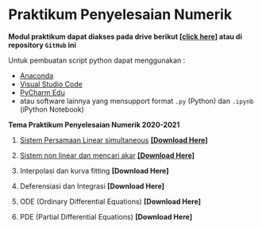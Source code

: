 # Praktikum Penyelesaian Numerik

__Modul praktikum dapat diakses pada drive berikut [[click here]](https://drive.google.com/drive/folders/1uMaBNZ2VWBWpx080plEPaRVnLfh66UfH?usp=sharing) atau di repository `GitHub` ini__

Untuk pembuatan script python dapat menggunakan :
* [Anaconda](https://www.anaconda.com/products/individual)
* [Visual Studio Code](https://code.visualstudio.com/download)
* [PyCharm Edu](https://www.jetbrains.com/edu-products/download/#section=pycharm-edu)
* atau software lainnya yang mensupport format `.py` (Python) dan `.ipynb` (iPython Notebook)

__Tema Praktikum Penyelesaian Numerik 2020-2021__

1.	[Sistem Persamaan Linear simultaneous](https://github.com/FajrulHQ/Prakt-Numerik/blob/main/Acara%201/Acara%201.md) [__[Download Here]__](https://drive.google.com/drive/u/0/folders/1183IOE2AyPF-gyQVuzTEYEBTQUtLgtzp)

1.	[Sistem non linear dan mencari akar](https://github.com/FajrulHQ/Prakt-Numerik/blob/main/Acara%202/Acara%202.md) [__[Download Here]__](https://drive.google.com/drive/folders/17aN5QrDvoH_QwJPU4YP9N5pLOv6nVo0q?usp=sharing)

1.	Interpolasi dan kurva fitting __[Download Here]__

1.	Deferensiasi dan Integrasi __[Download Here]__

1.	ODE (Ordinary Differential Equations) __[Download Here]__

1.	PDE (Partial Differential Equations) __[Download Here]__